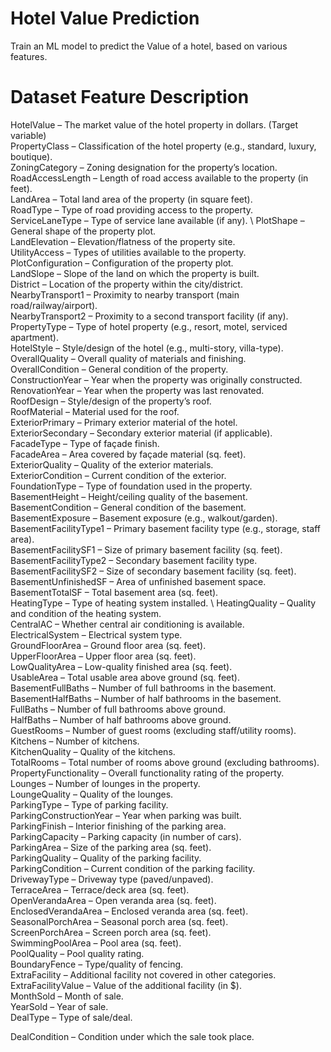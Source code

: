 # Hotel Value Prediction
Train an ML model to predict the Value of a hotel, based on various features.

# Dataset Feature Description
HotelValue – The market value of the hotel property in dollars. (Target variable) \
PropertyClass – Classification of the hotel property (e.g., standard, luxury, boutique). \
ZoningCategory – Zoning designation for the property’s location. \
RoadAccessLength – Length of road access available to the property (in feet). \
LandArea – Total land area of the property (in square feet). \
RoadType – Type of road providing access to the property. \
ServiceLaneType – Type of service lane available (if any). \ 
PlotShape – General shape of the property plot. \
LandElevation – Elevation/flatness of the property site. \
UtilityAccess – Types of utilities available to the property. \
PlotConfiguration – Configuration of the property plot. \
LandSlope – Slope of the land on which the property is built. \
District – Location of the property within the city/district. \
NearbyTransport1 – Proximity to nearby transport (main road/railway/airport). \
NearbyTransport2 – Proximity to a second transport facility (if any). \
PropertyType – Type of hotel property (e.g., resort, motel, serviced apartment). \
HotelStyle – Style/design of the hotel (e.g., multi-story, villa-type). \
OverallQuality – Overall quality of materials and finishing. \
OverallCondition – General condition of the property. \
ConstructionYear – Year when the property was originally constructed. \
RenovationYear – Year when the property was last renovated. \
RoofDesign – Style/design of the property’s roof. \
RoofMaterial – Material used for the roof. \
ExteriorPrimary – Primary exterior material of the hotel. \
ExteriorSecondary – Secondary exterior material (if applicable). \
FacadeType – Type of façade finish. \
FacadeArea – Area covered by façade material (sq. feet). \
ExteriorQuality – Quality of the exterior materials. \
ExteriorCondition – Current condition of the exterior. \
FoundationType – Type of foundation used in the property. \
BasementHeight – Height/ceiling quality of the basement. \
BasementCondition – General condition of the basement. \
BasementExposure – Basement exposure (e.g., walkout/garden). \
BasementFacilityType1 – Primary basement facility type (e.g., storage, staff area). \
BasementFacilitySF1 – Size of primary basement facility (sq. feet). \
BasementFacilityType2 – Secondary basement facility type. \
BasementFacilitySF2 – Size of secondary basement facility (sq. feet). \
BasementUnfinishedSF – Area of unfinished basement space. \
BasementTotalSF – Total basement area (sq. feet). \
HeatingType – Type of heating system installed. \ 
HeatingQuality – Quality and condition of the heating system. \
CentralAC – Whether central air conditioning is available. \
ElectricalSystem – Electrical system type. \
GroundFloorArea – Ground floor area (sq. feet). \
UpperFloorArea – Upper floor area (sq. feet). \
LowQualityArea – Low-quality finished area (sq. feet). \
UsableArea – Total usable area above ground (sq. feet). \
BasementFullBaths – Number of full bathrooms in the basement. \
BasementHalfBaths – Number of half bathrooms in the basement. \
FullBaths – Number of full bathrooms above ground. \
HalfBaths – Number of half bathrooms above ground. \
GuestRooms – Number of guest rooms (excluding staff/utility rooms). \
Kitchens – Number of kitchens. \
KitchenQuality – Quality of the kitchens. \
TotalRooms – Total number of rooms above ground (excluding bathrooms). \
PropertyFunctionality – Overall functionality rating of the property. \
Lounges – Number of lounges in the property. \
LoungeQuality – Quality of the lounges. \
ParkingType – Type of parking facility. \
ParkingConstructionYear – Year when parking was built. \
ParkingFinish – Interior finishing of the parking area. \
ParkingCapacity – Parking capacity (in number of cars). \
ParkingArea – Size of the parking area (sq. feet). \
ParkingQuality – Quality of the parking facility. \
ParkingCondition – Current condition of the parking facility. \
DrivewayType – Driveway type (paved/unpaved). \
TerraceArea – Terrace/deck area (sq. feet). \
OpenVerandaArea – Open veranda area (sq. feet). \
EnclosedVerandaArea – Enclosed veranda area (sq. feet). \
SeasonalPorchArea – Seasonal porch area (sq. feet). \
ScreenPorchArea – Screen porch area (sq. feet). \
SwimmingPoolArea – Pool area (sq. feet). \
PoolQuality – Pool quality rating. \
BoundaryFence – Type/quality of fencing. \
ExtraFacility – Additional facility not covered in other categories. \
ExtraFacilityValue – Value of the additional facility (in $). \
MonthSold – Month of sale. \
YearSold – Year of sale. \
DealType – Type of sale/deal.

DealCondition – Condition under which the sale took place.
